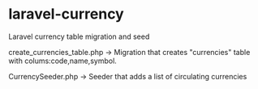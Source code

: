 # laravel-currency
Laravel currency table migration and seed

create_currencies_table.php -> Migration that creates "currencies" table with colums:code,name,symbol.


CurrencySeeder.php -> Seeder that adds a list of circulating currencies
